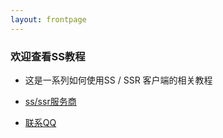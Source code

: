 ```yaml
---
layout: frontpage
---
```


### 欢迎查看SS教程

* 这是一系列如何使用SS / SSR 客户端的相关教程 

* <a href="https://go2world.xyz" target="class">ss/ssr服务商</a>
* <a href="tencent://AddContact/?fromId=50&fromSubId=1&subcmd=all&uin=438653638" target="class">联系QQ</a>
  
